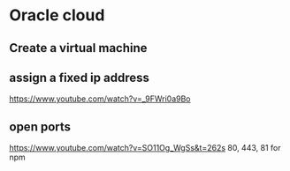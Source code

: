 # Oracle cloud

## Create a virtual machine

## assign a fixed ip address
https://www.youtube.com/watch?v=_9FWri0a9Bo

## open ports
https://www.youtube.com/watch?v=SO11Og_WgSs&t=262s
80, 443, 81 for npm
